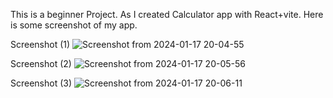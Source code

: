This is a beginner Project. As I created Calculator app with React+vite. Here is some screenshot of my app.

Screenshot (1)
![Screenshot from 2024-01-17 20-04-55](https://github.com/Abir-Zayn/React-Calculator-project/assets/62856303/125f33c7-b9b3-4ca4-a69a-95580164c719)

Screenshot (2)
![Screenshot from 2024-01-17 20-05-56](https://github.com/Abir-Zayn/React-Calculator-project/assets/62856303/023798c8-e168-412a-8703-8a84543a0d2e)

Screenshot (3)
![Screenshot from 2024-01-17 20-06-11](https://github.com/Abir-Zayn/React-Calculator-project/assets/62856303/7c331acf-8eba-4d1c-814a-67000e426d6d)
